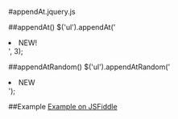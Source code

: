 #appendAt.jquery.js

##appendAt()
    $('ul').appendAt('<li>NEW!</li>', 3);

##appendAtRandom()
    $('ul').appendAtRandom('<li>NEW</li>');

##Example
[Example on JSFiddle](http://jsfiddle.net/pete_otaqui/MvWPh/2/)
